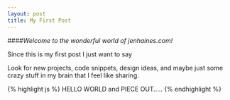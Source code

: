 ```yaml
---
layout: post
title: My First Post
---
```

####_Welcome to the wonderful world of jenhaines.com!_

Since this is my first post I just want to say 

Look for new projects, code snippets, design ideas, and maybe just some crazy stuff in my brain that I feel like sharing.

{% highlight js %}
HELLO WORLD and PIECE OUT.....
{% endhighlight %}


